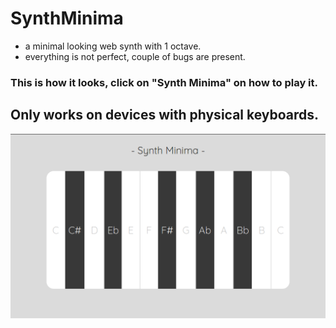 # SynthMinima

- a minimal looking web synth with 1 octave.
- everything is not perfect, couple of bugs are present.

### This is how it looks, click on "Synth Minima" on how to play it.

## Only works on devices with physical keyboards.

![screenshot](/src/screenshot.png)
